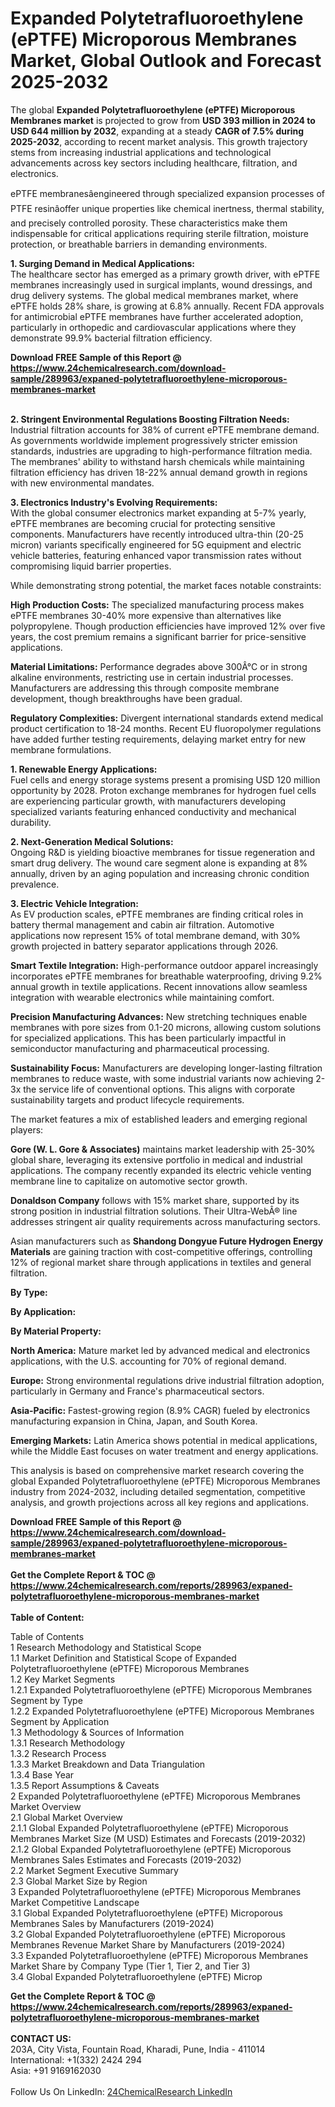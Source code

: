 <h1>Expanded Polytetrafluoroethylene (ePTFE) Microporous Membranes Market, Global Outlook and Forecast 2025-2032</h1><p>The global <strong>Expanded Polytetrafluoroethylene (ePTFE) Microporous Membranes market</strong> is projected to grow from <strong>USD 393 million in 2024 to USD 644 million by 2032</strong>, expanding at a steady <strong>CAGR of 7.5% during 2025-2032</strong>, according to recent market analysis. This growth trajectory stems from increasing industrial applications and technological advancements across key sectors including healthcare, filtration, and electronics.</p><p>ePTFE membranesâengineered through specialized expansion processes of PTFE resinâoffer unique properties like chemical inertness, thermal stability, and precisely controlled porosity. These characteristics make them indispensable for critical applications requiring sterile filtration, moisture protection, or breathable barriers in demanding environments.</p><p><strong>1. Surging Demand in Medical Applications:</strong><br>
The healthcare sector has emerged as a primary growth driver, with ePTFE membranes increasingly used in surgical implants, wound dressings, and drug delivery systems. The global medical membranes market, where ePTFE holds 28% share, is growing at 6.8% annually. Recent FDA approvals for antimicrobial ePTFE membranes have further accelerated adoption, particularly in orthopedic and cardiovascular applications where they demonstrate 99.9% bacterial filtration efficiency.</p><div><b>Download FREE Sample of this Report @ 
            <a href="https://www.24chemicalresearch.com/download-sample/289963/expaned-polytetrafluoroethylene-microporous-membranes-market">
            https://www.24chemicalresearch.com/download-sample/289963/expaned-polytetrafluoroethylene-microporous-membranes-market</a></b></div><br><p><strong>2. Stringent Environmental Regulations Boosting Filtration Needs:</strong><br>
Industrial filtration accounts for 38% of current ePTFE membrane demand. As governments worldwide implement progressively stricter emission standards, industries are upgrading to high-performance filtration media. The membranes' ability to withstand harsh chemicals while maintaining filtration efficiency has driven 18-22% annual demand growth in regions with new environmental mandates.</p><p><strong>3. Electronics Industry's Evolving Requirements:</strong><br>
With the global consumer electronics market expanding at 5-7% yearly, ePTFE membranes are becoming crucial for protecting sensitive components. Manufacturers have recently introduced ultra-thin (20-25 micron) variants specifically engineered for 5G equipment and electric vehicle batteries, featuring enhanced vapor transmission rates without compromising liquid barrier properties.</p><p>While demonstrating strong potential, the market faces notable constraints:</p><p><strong>High Production Costs:</strong> The specialized manufacturing process makes ePTFE membranes 30-40% more expensive than alternatives like polypropylene. Though production efficiencies have improved 12% over five years, the cost premium remains a significant barrier for price-sensitive applications.</p><p><strong>Material Limitations:</strong> Performance degrades above 300Â°C or in strong alkaline environments, restricting use in certain industrial processes. Manufacturers are addressing this through composite membrane development, though breakthroughs have been gradual.</p><p><strong>Regulatory Complexities:</strong> Divergent international standards extend medical product certification to 18-24 months. Recent EU fluoropolymer regulations have added further testing requirements, delaying market entry for new membrane formulations.</p><p><strong>1. Renewable Energy Applications:</strong><br>
Fuel cells and energy storage systems present a promising USD 120 million opportunity by 2028. Proton exchange membranes for hydrogen fuel cells are experiencing particular growth, with manufacturers developing specialized variants featuring enhanced conductivity and mechanical durability.</p><p><strong>2. Next-Generation Medical Solutions:</strong><br>
Ongoing R&amp;D is yielding bioactive membranes for tissue regeneration and smart drug delivery. The wound care segment alone is expanding at 8% annually, driven by an aging population and increasing chronic condition prevalence.</p><p><strong>3. Electric Vehicle Integration:</strong><br>
As EV production scales, ePTFE membranes are finding critical roles in battery thermal management and cabin air filtration. Automotive applications now represent 15% of total membrane demand, with 30% growth projected in battery separator applications through 2026.</p><p><strong>Smart Textile Integration:</strong> High-performance outdoor apparel increasingly incorporates ePTFE membranes for breathable waterproofing, driving 9.2% annual growth in textile applications. Recent innovations allow seamless integration with wearable electronics while maintaining comfort.</p><p><strong>Precision Manufacturing Advances:</strong> New stretching techniques enable membranes with pore sizes from 0.1-20 microns, allowing custom solutions for specialized applications. This has been particularly impactful in semiconductor manufacturing and pharmaceutical processing.</p><p><strong>Sustainability Focus:</strong> Manufacturers are developing longer-lasting filtration membranes to reduce waste, with some industrial variants now achieving 2-3x the service life of conventional options. This aligns with corporate sustainability targets and product lifecycle requirements.</p><p>The market features a mix of established leaders and emerging regional players:</p><p><strong>Gore (W. L. Gore &amp; Associates)</strong> maintains market leadership with 25-30% global share, leveraging its extensive portfolio in medical and industrial applications. The company recently expanded its electric vehicle venting membrane line to capitalize on automotive sector growth.</p><p><strong>Donaldson Company</strong> follows with 15% market share, supported by its strong position in industrial filtration solutions. Their Ultra-WebÂ® line addresses stringent air quality requirements across manufacturing sectors.</p><p>Asian manufacturers such as <strong>Shandong Dongyue Future Hydrogen Energy Materials</strong> are gaining traction with cost-competitive offerings, controlling 12% of regional market share through applications in textiles and general filtration.</p><p><strong>By Type:</strong></p><p><strong>By Application:</strong></p><p><strong>By Material Property:</strong></p><p><strong>North America:</strong> Mature market led by advanced medical and electronics applications, with the U.S. accounting for 70% of regional demand.</p><p><strong>Europe:</strong> Strong environmental regulations drive industrial filtration adoption, particularly in Germany and France's pharmaceutical sectors.</p><p><strong>Asia-Pacific:</strong> Fastest-growing region (8.9% CAGR) fueled by electronics manufacturing expansion in China, Japan, and South Korea.</p><p><strong>Emerging Markets:</strong> Latin America shows potential in medical applications, while the Middle East focuses on water treatment and energy applications.</p><p>This analysis is based on comprehensive market research covering the global Expanded Polytetrafluoroethylene (ePTFE) Microporous Membranes industry from 2024-2032, including detailed segmentation, competitive analysis, and growth projections across all key regions and applications.</p><div><b>Download FREE Sample of this Report @ 
            <a href="https://www.24chemicalresearch.com/download-sample/289963/expaned-polytetrafluoroethylene-microporous-membranes-market">
            https://www.24chemicalresearch.com/download-sample/289963/expaned-polytetrafluoroethylene-microporous-membranes-market</a></b></div><br><div><b>Get the Complete Report & TOC @ 
            <a href="https://www.24chemicalresearch.com/reports/289963/expaned-polytetrafluoroethylene-microporous-membranes-market">
            https://www.24chemicalresearch.com/reports/289963/expaned-polytetrafluoroethylene-microporous-membranes-market</a></b></div><br>
            <b>Table of Content:</b><p>Table of Contents<br />
1 Research Methodology and Statistical Scope<br />
1.1 Market Definition and Statistical Scope of Expanded Polytetrafluoroethylene (ePTFE) Microporous Membranes<br />
1.2 Key Market Segments<br />
1.2.1 Expanded Polytetrafluoroethylene (ePTFE) Microporous Membranes Segment by Type<br />
1.2.2 Expanded Polytetrafluoroethylene (ePTFE) Microporous Membranes Segment by Application<br />
1.3 Methodology & Sources of Information<br />
1.3.1 Research Methodology<br />
1.3.2 Research Process<br />
1.3.3 Market Breakdown and Data Triangulation<br />
1.3.4 Base Year<br />
1.3.5 Report Assumptions & Caveats<br />
2 Expanded Polytetrafluoroethylene (ePTFE) Microporous Membranes Market Overview<br />
2.1 Global Market Overview<br />
2.1.1 Global Expanded Polytetrafluoroethylene (ePTFE) Microporous Membranes Market Size (M USD) Estimates and Forecasts (2019-2032)<br />
2.1.2 Global Expanded Polytetrafluoroethylene (ePTFE) Microporous Membranes Sales Estimates and Forecasts (2019-2032)<br />
2.2 Market Segment Executive Summary<br />
2.3 Global Market Size by Region<br />
3 Expanded Polytetrafluoroethylene (ePTFE) Microporous Membranes Market Competitive Landscape<br />
3.1 Global Expanded Polytetrafluoroethylene (ePTFE) Microporous Membranes Sales by Manufacturers (2019-2024)<br />
3.2 Global Expanded Polytetrafluoroethylene (ePTFE) Microporous Membranes Revenue Market Share by Manufacturers (2019-2024)<br />
3.3 Expanded Polytetrafluoroethylene (ePTFE) Microporous Membranes Market Share by Company Type (Tier 1, Tier 2, and Tier 3)<br />
3.4 Global Expanded Polytetrafluoroethylene (ePTFE) Microp</p><div><b>Get the Complete Report & TOC @ 
            <a href="https://www.24chemicalresearch.com/reports/289963/expaned-polytetrafluoroethylene-microporous-membranes-market">
            https://www.24chemicalresearch.com/reports/289963/expaned-polytetrafluoroethylene-microporous-membranes-market</a></b></div><br><b>CONTACT US:</b><br>
            203A, City Vista, Fountain Road, Kharadi, Pune, India - 411014<br>
            International: +1(332) 2424 294<br>
            Asia: +91 9169162030 <br><br>
            Follow Us On LinkedIn: <a href="https://www.linkedin.com/company/24chemicalresearch/">24ChemicalResearch LinkedIn</a>